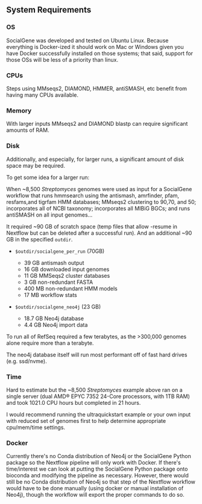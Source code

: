 ## System Requirements

### OS
SocialGene was developed and tested on Ubuntu Linux. Because everything is Docker-ized it should work on Mac or Windows given you have Docker successfully installed on those systems; that said, support for those OSs will be less of a priority than linux.

### CPUs

Steps using MMseqs2, DIAMOND, HMMER, antiSMASH, etc benefit from having many CPUs available. 
### Memory
With larger inputs MMseqs2 and DIAMOND blastp can require significant amounts of RAM.

### Disk

Additionally, and especially, for larger runs, a significant amount of disk space may be required.

To get some idea for a larger run:

When ~8,500 *Streptomyces* genomes were used as input for a SocialGene workflow that runs hmmsearch using the antismash, amrfinder, pfam, resfams,and tigrfam HMM databases; MMseqs2 clustering to 90,70, and 50; incorporates all of NCBI taxonomy; incorporates all MIBiG BGCs; and runs antiSMASH on all input genomes...

It required ~90 GB of scratch space (temp files that allow -resume in Nextflow but can be deleted after a successful run). And an additional ~90 GB in the specified `outdir`.

- `$outdir/socialgene_per_run` (70GB)
    - 39 GB antismash output
    - 16 GB downloaded input genomes
    - 11 GB MMSeqs2 cluster databases
    - 3 GB non-redundant FASTA
    - 400 MB non-redundant HMM models
    - 17 MB workflow stats

- `$outdir/socialgene_neo4j` (23 GB)
    - 18.7 GB Neo4j database
    - 4.4 GB Neo4j import data

To run all of RefSeq required a few terabytes, as the >300,000 genomes alone require more than a terabyte.

The neo4j database itself will run most performant off of fast hard drives (e.g. ssd/nvme).


### Time

Hard to estimate but the ~8,500 *Streptomyces* example above ran on a single server (dual AMD® EPYC 7352 24-Core processors, with 1TB RAM) and took 1021.0 CPU hours but completed in 21 hours.

I would recommend running the ultraquickstart example or your own input with reduced set of genomes first to help determine appropriate cpu/mem/time settings.

### Docker

Currently there's no Conda distribution of Neo4j or the SocialGene Python package so the Nextflow pipeline will only work with Docker. If there's time/interest we can look at putting the SocialGene Python package onto bioconda and modifying the pipeline as necessary. However, there would still be no Conda distribution of Neo4j so that step of the Nextflow workflow would have to be done manually (using docker or manual installation of Neo4j), though the workflow will export the proper commands to do so.

